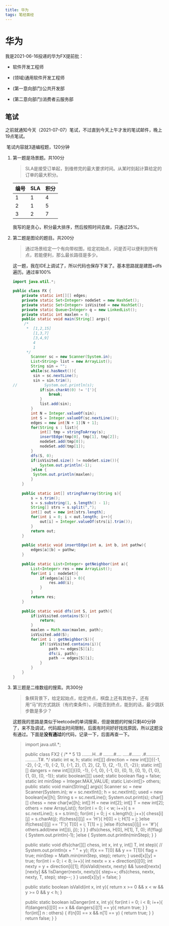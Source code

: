 ```yaml
---
title: 华为
tags: 笔经面经
---
```


# 华为

我是2021-06-16投递的华为FX提前批：

- 软件开发工程师

- (领域)通用软件开发工程师

- (第一意向部门)公共开发部

- (第二意向部门)消费者云服务部

## 笔试

​	之前就通知今天（2021-07-07）笔试，不过直到今天上午才发的笔试邮件，晚上19点笔试。

​	笔试内容就3道编程题，120分钟

1. 第一题是场景题。共100分

   > SLA是接受订单起，到维修完的最大要求时间。从某时刻起计算给定的订单的最大积分。
   
   | 编号 | SLA  | 积分 |
   | ---- | ---- | ---- |
   | 1    | 1    | 4    |
   | 2    | 1    | 5    |
   | 3    | 2    | 7    |
   
   我写的是贪心，积分最大排序，然后按照时间去做，只通过25%。
   
2. 第二题是图论的题目。共200分

   > 通过场景给定一个有向带权图，给定初始点，问是否可以便利到所有点，若能便利，那么最长路径是多少。

   这一题，我在IDE上调试了，所以代码也保存下来了。基本思路就是建图+dfs遍历。通过率100%

   ```java
   import java.util.*;
   
   public class FX {
       private static int[][] edges;
       private static Set<Integer> nodeSet = new HashSet();
       private static Set<Integer> isVisited = new HashSet();
       private static Queue<Integer> q = new LinkedList();
       private static int maxlen = 0;
       public static void main(String[] args){
       	/*
       	 *  [1,2,15]
   			[1,3,7]
   			[3,4,9]
   			4
   			1
       	 */
           Scanner sc = new Scanner(System.in);
           List<String> list = new ArrayList();
           String sin = "";
           while(sc.hasNext()){
           	sin = sc.nextLine();
           	sin = sin.trim();
   //            System.out.println(s);
               if(sin.charAt(0) != '['){
                   break;
               }
               list.add(sin);
           }
           int N = Integer.valueOf(sin);
           int S = Integer.valueOf(sc.nextLine());
           edges = new int[N + 1][N + 1];
           for(String s : list){
               int[] tmp = stringToArray(s);
               insertEdge(tmp[0], tmp[1], tmp[2]);
               nodeSet.add(tmp[0]);
               nodeSet.add(tmp[1]);
           }
           dfs(S, 0);
           if(isVisited.size() != nodeSet.size()){
               System.out.println(-1);
           }else {
           	System.out.println(maxlen);
           }
       }
       
       public static int[] stringToArray(String s){
           s = s.trim();
           s = s.substring(1, s.length() - 1);
           String[] strs = s.split(",");
           int[] out = new int[strs.length];
           for(int i = 0; i < out.length; i++){
               out[i] = Integer.valueOf(strs[i].trim());
           }
           return out;
       }
       
       public static void insertEdge(int a, int b, int pathw){
           edges[a][b] = pathw;
       }
       
       public static List<Integer> getNeighbor(int a){
           List<Integer> res = new ArrayList();
           for(int i : nodeSet){
               if(edges[a][i] > 0){
                   res.add(i);
               }
           }
           return res;
       }
       
       public static void dfs(int S, int path){
           if(isVisited.contains(S)){
               return;
           }
           maxlen = Math.max(maxlen, path);
           isVisited.add(S);
           for(int i : getNeighbor(S)){
               if(!isVisited.contains(i)){
                   path += edges[S][i];
                   dfs(i, path);
                   path -= edges[S][i];
               }
           }
       }
   }
   
   ```

3. 第三题是二维数组的搜索。共300分

   > 象棋背景下，给定起始点，给定终点，棋盘上还有其他子，还有用“马”的方式跳跃（有约束条件）。问能否到终点，能到的话，最少跳跃步数是多少？

   这题我的思路是类似于leetcode的单词搜索，但是做题的时候只剩40分钟了，来不及调试，代码超出时间限制，后面有时间好好找找原因，所以这题没有通过。下面是**没有通过**的代码，记录一下，后面再查一下。

   >import java.util.*;
   >
   >public class FX2 {
   >	/*
   >	 * 5 13
   >	........H...#
   >	........#....
   >	.....#.......
   >	.#...........
   >	..........T#.
   >	 */
   >    static int w, h;
   >    static int[][] direction = new int[][]{{-1, -2}, {-2, -1}, {-2, 1}, {-1, 2}, {1, 2}, {2, 1}, {2, -1}, {1, -2}};
   >    static int[][] dangers = new int[][]{{0, -1}, {-1, 0}, {-1, 0}, {0, 1}, {0, 1}, {1, 0}, {1, 0}, {0, -1}};
   >    static boolean[][] used;
   >    static boolean flag = false;
   >    static int minStep = Integer.MAX_VALUE;
   >    static List<int[]> others;
   >    public static void main(String[] args){
   >        Scanner sc = new Scanner(System.in);
   >        w = sc.nextInt();
   >        h = sc.nextInt();
   >        used = new boolean[w][h];
   >        String s = sc.nextLine();
   >        System.out.print(s);
   >        char[][] chess = new char[w][h];
   >        int[] H = new int[2];
   >        int[] T = new int[2];
   >        others = new ArrayList();
   >        for(int i = 0; i < w; i++){
   >            s = sc.nextLine();
   >            s = s.trim();
   >            for(int j = 0; j < s.length(); j++){
   >                chess[i][j] = s.charAt(j);
   >                if(chess[i][j] == 'H'){
   >                    H[0] = i;
   >                    H[1] = j;
   >                }else if(chess[i][j] == 'T'){
   >                    T[0] = i;
   >                    T[1] = j;
   >                }else if(chess[i][j] == '#'){
   >                    others.add(new int[]{i, j});
   >                }
   >            }
   >        }
   >        dfs(chess, H[0], H[1], T, 0);
   >        if(!flag){
   >            System.out.println(-1);
   >        }else {
   >            System.out.println(minStep);
   >        }
   >    }
   >
   >    public static void dfs(char[][] chess, int x, int y, int[] T, int step){
   >//    	System.out.println(x + "  " + y);
   >        if(x == T[0] && y == T[1]){
   >            flag = true;
   >            minStep = Math.min(minStep, step);
   >            return;
   >        }
   >        used[x][y] = true;
   >        for(int i = 0; i < 8; i++){
   >            int nextx = x + direction[i][0];
   >            int nexty = y + direction[i][1];
   >            if(isValid(nextx, nexty) && !used[nextx][nexty] && !isDanger(nextx, nexty)){
   >                step++;
   >                dfs(chess, nextx, nexty, T, step);
   >                step--;
   >            }
   >        }
   >        used[x][y] = false;
   >    }
   >    
   >
   >    public static boolean isValid(int x, int y){
   >        return x >= 0 && x < w && y >= 0 && y < h;
   >    }
   >    
   >    public static boolean isDanger(int x, int y){
   >        for(int i = 0; i < 8; i++){
   >            if(dangers[i][0] == x && dangers[i][1] == y){
   >                return true;
   >            }
   >        }
   >        for(int[] n : others) {
   >        	if(n[0] == x && n[1] == y) {
   >        		return true;
   >        	}
   >        }
   >        return false;
   >    }
   >}
